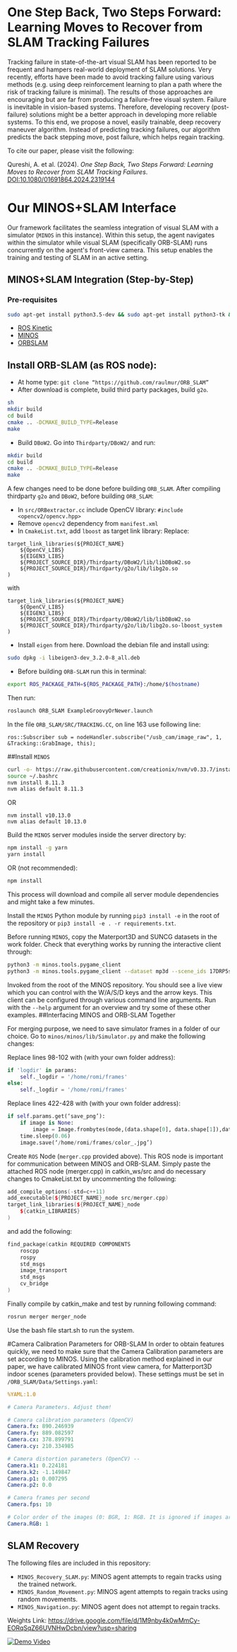 # One Step Back, Two Steps Forward: Learning Moves to Recover from SLAM Tracking Failures
Tracking failure in state-of-the-art visual SLAM has been reported to be frequent and hampers real-world deployment of SLAM solutions. Very recently, efforts have been made to avoid tracking failure using various methods (e.g. using deep reinforcement learning to plan a path where the risk of tracking failure is minimal). The results of those approaches are encouraging but are far from producing a failure-free visual system. Failure is inevitable in vision-based systems. Therefore, developing recovery (post-failure) solutions might be a better approach in developing more reliable systems. To this end, we propose a novel, easily trainable, deep recovery maneuver algorithm. Instead of predicting tracking failures, our algorithm predicts the back stepping move, post failure, which helps regain tracking.

To cite our paper, please visit the following:

Qureshi, A. et al. (2024). *One Step Back, Two Steps Forward: Learning Moves to Recover from SLAM Tracking Failures*. [DOI:10.1080/01691864.2024.2319144](https://doi.org/10.1080/01691864.2024.2319144)

# Our MINOS+SLAM Interface

Our framework facilitates the seamless integration of visual SLAM with a simulator (`MINOS` in this instance). Within this setup, the agent navigates within the simulator while visual SLAM (specifically ORB-SLAM) runs concurrently on the agent's front-view camera. This setup enables the training and testing of SLAM in an active setting. 

## MINOS+SLAM Integration (Step-by-Step)

### Pre-requisites

```bash
sudo apt-get install python3.5-dev && sudo apt-get install python3-tk && sudo apt-get install build-essential libxi-dev libglu1-mesa-dev libglew-dev libopencv-dev libvips && sudo apt install git && sudo apt install curl && libboost-all-dev
```
- [ROS Kinetic](http://wiki.ros.org/kinetic/Installation)
- [MINOS](https://github.com/minosworld/minos)
- [ORBSLAM](https://openslam-org.github.io/orbslam.html)

## Install ORB-SLAM (as ROS node):

- At home type: `git clone “https://github.com/raulmur/ORB_SLAM”`
- After download is complete, build third party packages, build `g2o`.

```bash
sh
mkdir build
cd build
cmake .. -DCMAKE_BUILD_TYPE=Release
make
```
- Build `DBoW2`. Go into ```Thirdparty/DBoW2/``` and run:
```bash
mkdir build
cd build
cmake .. -DCMAKE_BUILD_TYPE=Release
make
```
A few changes need to be done before building `ORB_SLAM`. After compiling thirdparty `g2o` and `DBoW2`, before building `ORB_SLAM`:
- In `src/ORBextractor.cc` include OpenCV library: ```#include <opencv2/opencv.hpp>```
- Remove `opencv2` dependency from ```manifest.xml```
- In ```CmakeList.txt```, add `lboost` as target link library:
Replace:
```
target_link_libraries(${PROJECT_NAME}
    ${OpenCV_LIBS}
    ${EIGEN3_LIBS}
    ${PROJECT_SOURCE_DIR}/Thirdparty/DBoW2/lib/libDBoW2.so
    ${PROJECT_SOURCE_DIR}/Thirdparty/g2o/lib/libg2o.so
)
```
with 
```
target_link_libraries(${PROJECT_NAME}
    ${OpenCV_LIBS}
    ${EIGEN3_LIBS}
    ${PROJECT_SOURCE_DIR}/Thirdparty/DBoW2/lib/libDBoW2.so
    ${PROJECT_SOURCE_DIR}/Thirdparty/g2o/lib/libg2o.so-lboost_system
)
```
- Install `eigen` from here. Download the debian file and install using:
```bash
sudo dpkg -i libeigen3-dev_3.2.0-8_all.deb
```
- Before building `ORB-SLAM` run this in terminal:
```bash
export ROS_PACKAGE_PATH=${ROS_PACKAGE_PATH}:/home/$(hostname)
```
Then run:
```bash
roslaunch ORB_SLAM ExampleGroovyOrNewer.launch
```
In the file `ORB_SLAM/SRC/TRACKING.CC`, on line 163 use following line:
```
ros::Subscriber sub = nodeHandler.subscribe("/usb_cam/image_raw", 1, &Tracking::GrabImage, this);
```

##Install `MINOS`
```bash
curl -o- https://raw.githubusercontent.com/creationix/nvm/v0.33.7/install.sh | bash
source ~/.bashrc
nvm install 8.11.3
nvm alias default 8.11.3
```
OR
```
nvm install v10.13.0
nvm alias default 10.13.0
```
Build the `MINOS` server modules inside the server directory by:
```bash
npm install -g yarn
yarn install
```
OR (not recommended):
```bash
npm install
```
This process will download and compile all server module dependencies and might take a few minutes.

Install the `MINOS` Python module by running `pip3 install -e` in the root of the repository or `pip3 install -e . -r requirements.txt`.

Before running `MINOS`, copy the Materport3D and SUNCG datasets in the work folder. Check that everything works by running the interactive client through:
```bash
python3 -m minos.tools.pygame_client
python3 -m minos.tools.pygame_client --dataset mp3d --scene_ids 17DRP5sb8fy --env_config pointgoal_mp3d_s –save_png --depth
```
Invoked from the root of the MINOS repository. You should see a live view which you can control with the W/A/S/D keys and the arrow keys. This client can be configured through various command line arguments. Run with the `--help` argument for an overview and try some of these other examples.
##Interfacing MINOS and ORB-SLAM Together

For merging purpose, we need to save simulator frames in a folder of our choice. Go to `minos/minos/lib/Simulator.py` and make the following changes:

Replace lines 98-102 with (with your own folder address):
```python
if 'logdir' in params:
    self._logdir = '/home/romi/frames'
else:
    self._logdir = '/home/romi/frames'
```

Replace lines 422-428 with (with your own folder address):
```python
if self.params.get(‘save_png’):
    if image is None:
        image = Image.frombytes(mode,(data.shape[0], data.shape[1]),data)
    time.sleep(0.06)
    image.save(‘/home/romi/frames/color_.jpg’)
```
Create `ROS` Node (`merger.cpp` provided above).
This ROS node is important for communication between MINOS and ORB-SLAM. Simply paste the attached ROS node (merger.cpp) in catkin_ws/src and do necessary changes to CmakeList.txt by uncommenting the following:
```C++
add_compile_options(-std=c++11)
add_executable(${PROJECT_NAME}_node src/merger.cpp)
target_link_libraries(${PROJECT_NAME}_node
    ${catkin_LIBRARIES}
)
```
and add the following:
```C++
find_package(catkin REQUIRED COMPONENTS
    roscpp
    rospy
    std_msgs
    image_transport
    std_msgs
    cv_bridge
)
```
Finally compile by catkin_make and test by running following command:
```bash
rosrun merger merger_node
```
Use the bash file start.sh to run the system.

#Camera Calibration Parameters for ORB-SLAM
In order to obtain features quickly, we need to make sure that the Camera Calibration parameters are set according to MINOS. Using the calibration method explained in our paper, we have calibrated MINOS front view camera, for Matterport3D indoor scenes (parameters provided below). These settings must be set in `/ORB_SLAM/Data/Settings.yaml`:
```yaml
%YAML:1.0

# Camera Parameters. Adjust them!

# Camera calibration parameters (OpenCV) 
Camera.fx: 890.246939
Camera.fy: 889.082597
Camera.cx: 378.899791
Camera.cy: 210.334985

# Camera distortion parameters (OpenCV) --
Camera.k1: 0.224181
Camera.k2: -1.149847
Camera.p1: 0.007295
Camera.p2: 0.0

# Camera frames per second 
Camera.fps: 10

# Color order of the images (0: BGR, 1: RGB. It is ignored if images are grayscale)
Camera.RGB: 1
```


## SLAM Recovery
The following files are included in this repository:
- `MINOS_Recovery_SLAM.py`: MINOS agent attempts to regain tracks using the trained network.
- `MINOS_Random_Movement.py`: MINOS agent attempts to regain tracks using random movements.
- `MINOS_Navigation.py`: MINOS agent does not attempt to regain tracks.

Weights Link: https://drive.google.com/file/d/1M9nby4k0wMmCy-EORqSqZ66UVNHwDcbn/view?usp=sharing

[![Demo Video](http://img.youtube.com/vi/Ru5zVv56EQk/0.jpg)](http://www.youtube.com/watch?v=Ru5zVv56EQk)
